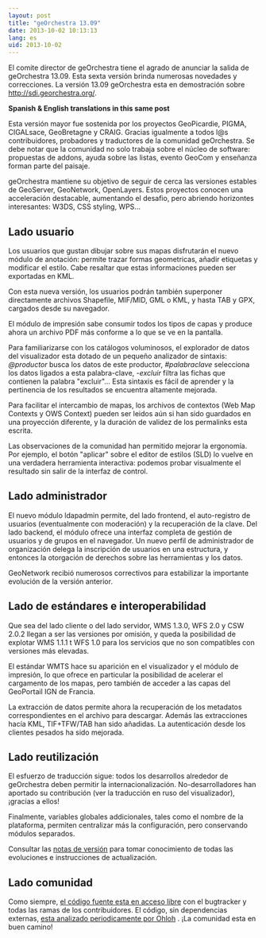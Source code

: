 ```yaml
---
layout: post
title: "geOrchestra 13.09"
date: 2013-10-02 10:13:13
lang: es
uid: 2013-10-02
---
```


<div class="post-content">

<p>El comite director de geOrchestra tiene el agrado de anunciar la salida de
geOrchestra 13.09. Esta sexta versión brinda numerosas novedades y
correcciones. La versión 13.09 geOrchestra esta en demostración sobre <a href="http://sdi.georchestra.org/mapfishapp/?lang=es" hreflang="es">http://sdi.georchestra.org/</a>.</p>
<p><strong>Spanish &amp; English translations in this same post</strong></p>

<p>Esta versión mayor fue sostenida por los proyectos GeoPicardie, PIGMA,
CIGALsace, GeoBretagne y CRAIG. Gracias igualmente a todos l@s contribuidores,
probadores y traductores de la comunidad geOrchestra. Se debe notar que la
comunidad no solo trabaja sobre el núcleo de software: propuestas de addons,
ayuda sobre las listas, evento GeoCom y enseñanza forman parte del paisaje.</p>
<p>geOrchestra mantiene su objetivo de seguir de cerca las versiones estables
de GeoServer, GeoNetwork, OpenLayers. Estos proyectos conocen una acceleración
destacable, aumentando el desafio, pero abriendo horizontes interesantes: W3DS,
CSS styling, WPS...</p>
<h2>Lado usuario</h2>
<p>Los usuarios que gustan dibujar sobre sus mapas disfrutarán el nuevo módulo
de anotación: permite trazar formas geometricas, añadir etiquetas y modificar
el estilo. Cabe resaltar que estas informaciones pueden ser exportadas en
KML.</p>
<p>Con esta nueva versión, los usuarios podrán también superponer directamente
archivos Shapefile, MIF/MID, GML o KML, y hasta TAB y GPX, cargados desde su
navegador.</p>
<p>El módulo de impresión sabe consumir todos los tipos de capas y produce
ahora un archivo PDF más conforme a lo que se ve en la pantalla.</p>
<p>Para familiarizarse con los catálogos voluminosos, el explorador de datos
del visualizador esta dotado de un pequeño analizador de sintaxis:
<em>@productor</em> busca los datos de este productor, <em>#palabraclave</em>
selecciona los datos ligados a esta palabra-clave, <em>-excluir</em> filtra las
fichas que contienen la palabra &quot;excluir&quot;... Esta sintaxis es fácil de aprender
y la pertinencia de los resultados se encuentra altamente mejorada.</p>
<p>Para facilitar el intercambio de mapas, los archivos de contextos (Web Map
Contexts y OWS Context) pueden ser leidos aún si han sido guardados en una
proyección diferente, y la duración de validez de los permalinks esta
escrita.</p>
<p>Las observaciones de la comunidad han permitido mejorar la ergonomía. Por
ejemplo, el botón &quot;aplicar&quot; sobre el editor de estilos (SLD) lo vuelve en una
verdadera herramienta interactiva: podemos probar visualmente el resultado sin
salir de la interfaz de control.</p>
<h2>Lado administrador</h2>
<p>El nuevo módulo ldapadmin permite, del lado frontend, el auto-registro de
usuarios (eventualmente con moderación) y la recuperación de la clave. Del lado
backend, el módulo ofrece una interfaz completa de gestión de usuarios y de
grupos en el navegador. Un nuevo perfil de administrador de organización delega
la inscripción de usuarios en una estructura, y entonces la otorgación de
derechos sobre las herramientas y los datos.</p>
<p>GeoNetwork recibió numerosos correctivos para estabilizar la importante
evolución de la versión anterior.</p>
<h2>Lado de estándares e interoperabilidad</h2>
<p>Que sea del lado cliente o del lado servidor, WMS 1.3.0, WFS 2.0 y CSW 2.0.2
llegan a ser las versiones por omisión, y queda la posibilidad de explotar WMS
1.1.1 t WFS 1.0 para los servicios que no son compatibles con versiones más
elevadas.</p>
<p>El estándar WMTS hace su aparición en el visualizador y el módulo de
impresión, lo que ofrece en particular la posibilidad de acelerar el cargamento
de los mapas, pero también de acceder a las capas del GeoPortail IGN de
Francia.</p>
<p>La extracción de datos permite ahora la recuperación de los metadatos
correspondientes en el archivo para descargar. Además las extracciones hacía
KML, TIF+TFW/TAB han sido añadidas. La autenticación desde los clientes pesados
ha sido mejorada.</p>
<h2>Lado reutilización</h2>
<p>El esfuerzo de traducción sigue: todos los desarrollos alrededor de
geOrchestra deben permitir la internacionalización. No-desarrolladores han
aportado su contribución (ver la traducción en ruso del visualizador), ¡gracias
a ellos!</p>
<p>Finalmente, variables globales addicionales, tales como el nombre de la
plataforma, permiten centralizar más la configuración, pero conservando módulos
separados.</p>
<p>Consultar las <a href="https://github.com/georchestra/georchestra/blob/master/RELEASE_NOTES.md" hreflang="en">notas de versión</a> para tomar conocimiento de todas las
evoluciones e instrucciones de actualización.</p>
<h2>Lado comunidad</h2>
<p>Como siempre, <a href="https://github.com/georchestra/" hreflang="en">el
código fuente esta en acceso libre</a> con el bugtracker y todas las ramas de
los contribuidores. El código, sin dependencias externas, <a href="http://www.ohloh.net/p/georchestra" hreflang="en">esta analizado
periodicamente por Ohloh</a> . ¡La comunidad esta en buen camino!</p>

</div>